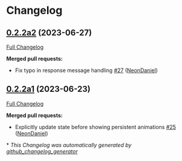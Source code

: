 # Changelog

## [0.2.2a2](https://github.com/NeonGeckoCom/neon-phal-plugin-linear_led/tree/0.2.2a2) (2023-06-27)

[Full Changelog](https://github.com/NeonGeckoCom/neon-phal-plugin-linear_led/compare/0.2.2a1...0.2.2a2)

**Merged pull requests:**

- Fix typo in response message handling [\#27](https://github.com/NeonGeckoCom/neon-phal-plugin-linear_led/pull/27) ([NeonDaniel](https://github.com/NeonDaniel))

## [0.2.2a1](https://github.com/NeonGeckoCom/neon-phal-plugin-linear_led/tree/0.2.2a1) (2023-06-23)

[Full Changelog](https://github.com/NeonGeckoCom/neon-phal-plugin-linear_led/compare/0.2.1...0.2.2a1)

**Merged pull requests:**

- Explicitly update state before showing persistent animations [\#25](https://github.com/NeonGeckoCom/neon-phal-plugin-linear_led/pull/25) ([NeonDaniel](https://github.com/NeonDaniel))



\* *This Changelog was automatically generated by [github_changelog_generator](https://github.com/github-changelog-generator/github-changelog-generator)*
